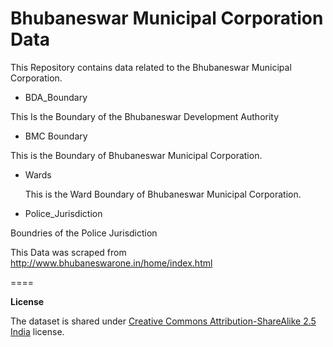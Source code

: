 Bhubaneswar Municipal Corporation Data
====

This Repository contains data related to the Bhubaneswar Municipal Corporation.

* BDA_Boundary

This Is the Boundary of the Bhubaneswar Development Authority

* BMC Boundary

 This is the Boundary of Bhubaneswar Municipal Corporation.

* Wards

	This is the Ward Boundary of Bhubaneswar Municipal Corporation.

* Police_Jurisdiction

Boundries of the Police Jurisdiction


This Data was scraped from http://www.bhubaneswarone.in/home/index.html



====

**License**

The dataset is shared under [Creative Commons Attribution-ShareAlike 2.5 India](http://creativecommons.org/licenses/by-sa/2.5/in/) license.